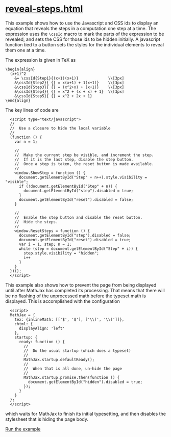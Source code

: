 # [reveal-steps.html](https://mathjax.github.io/MathJax-demos-web/reveal-steps.html)

This example shows how to use the Javascript and CSS ids to display an equation that reveals the steps in a computation one step at a time.  The expression uses the `\cssId` macro to mark the parts of the expression to be revealed, and sets the CSS for those ids to be hidden initially.  A javascript function tied to a button sets the styles for the individual elements to reveal them one at a time.

The expression is given in TeX as

```
\begin{align}
  (x+1)^2
    &= \cssId{Step1}{(x+1)(x+1)}             \\[3px]
    &\cssId{Step2}{ {} = x(x+1) + 1(x+1)}    \\[3px]
    &\cssId{Step3}{ {} = (x^2+x) + (x+1)}    \\[3px]
    &\cssId{Step4}{ {} = x^2 + (x + x) + 1}  \\[3px]
    &\cssId{Step5}{ {} = x^2 + 2x + 1}
\end{align}
```

The key lines of code are

```
  <script type="text/javascript">
  //
  //  Use a closure to hide the local variable
  //
  (function () {
    var n = 1;

    //
    //  Make the current step be visible, and increment the step.
    //  If it is the last step, disable the step button.
    //  Once a step is taken, the reset button is made available.
    //
    window.ShowStep = function () {
      document.getElementById("Step" + n++).style.visibility = "visible";
      if (!document.getElementById("Step" + n)) {
        document.getElementById("step").disabled = true;
      }
      document.getElementById("reset").disabled = false;
    }

    //
    //  Enable the step button and disable the reset button.
    //  Hide the steps.
    //
    window.ResetSteps = function () {
      document.getElementById("step").disabled = false;
      document.getElementById("reset").disabled = true;
      var i = 1, step; n = 1;
      while (step = document.getElementById("Step" + i)) {
        step.style.visibility = "hidden";
        i++
      }
    }
  })();
  </script>
```

This example also shows how to prevent the page from being displayed until after MathJax has completed its processing.  That means that there will be no flashing of the unprocessed math before the typeset math is displayed.  This is accomplished with the configuration

```
  <script>
  MathJax = {
    tex: {inlineMath: [['$', '$'], ['\\(', '\\)']]},
    chtml: {
      displayAlign: 'left'
    },
    startup: {
      ready: function () {
        //
        //  Do the usual startup (which does a typeset)
        //
        MathJax.startup.defaultReady();
        //
        //  When that is all done, un-hide the page
        //
        MathJax.startup.promise.then(function () {
          document.getElementById("hidden").disabled = true;
        });
      }
    }
  };
  </script>
```

which waits for MathJax to finish its initial typesetting, and then disables the stylesheet that is hiding the page body.

[Run the example](https://mathjax.github.io/MathJax-demos-web/reveal-steps.html)
